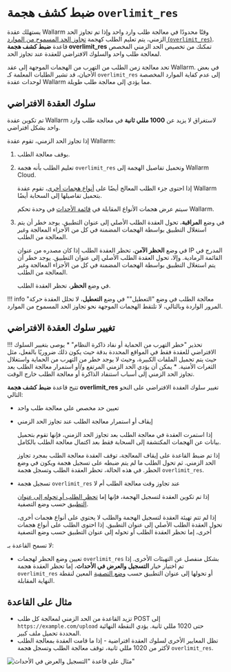 # ضبط كشف هجمة `overlimit_res`

يستهلك عقدة Wallarm وقتًا محدودًا في معالجة طلب وارد واحد وإذا تم تجاوز الحد الزمني، يتم تعليم الطلب كهجمة [تجاوز الحد المسموح من الموارد (`overlimit_res`)](../../attacks-vulns-list.md#overlimiting-of-computational-resources). قاعدة **ضبط كشف هجمة overlimit_res** تمكنك من تخصيص الحد الزمني المخصص لمعالجة طلب واحد والسلوك الافتراضي للعقدة عند تجاوز الحد.

تحد معالجة زمن الطلب من التهرب من الهجمات الموجهة إلى عقد Wallarm. في بعض الأحيان، قد تشير الطلبات المعلمة كـ `overlimit_res` إلى عدم كفاية الموارد المخصصة لوحدات عقدة Wallarm مما يؤدي إلى معالجة طلب طويلة.

## سلوك العقدة الافتراضي

تم تكوين عقدة Wallarm لاستغراق لا يزيد عن **1000 مللي ثانية** في معالجة طلب وارد واحد بشكل افتراضي.

إذا تجاوز الحد الزمني، تقوم عقدة Wallarm:

1. بوقف معالجة الطلب.
1. تعليم الطلب بأنه هجمة `overlimit_res` وتحميل تفاصيل الهجمة إلى Wallarm Cloud.

    إذا احتوى جزء الطلب المعالج أيضًا على [أنواع هجمات أخرى](../../attacks-vulns-list.md)، تقوم عقدة Wallarm بتحميل تفاصيلها إلى السحابة أيضًا.

    سيتم عرض هجمات الأنواع المقابلة في [قائمة الأحداث](../events/check-attack.md) في وحدة تحكم Wallarm.
1. <a name="request-blocking"></a>في وضع **المراقبة**، تحول العقدة الطلب الأصلي إلى عنوان التطبيق. يوجد خطر أن يتم استغلال التطبيق بواسطة الهجمات المضمنة في كل من الأجزاء المعالجة وغير المعالجة من الطلب.

    في وضع **الحظر الآمن**، تحظر العقدة الطلب إذا كان مصدره من عنوان IP المدرج في القائمة الرمادية. وإلا، تحول العقدة الطلب الأصلي إلى عنوان التطبيق. يوجد خطر أن يتم استغلال التطبيق بواسطة الهجمات المضمنة في كل من الأجزاء المعالجة وغير المعالجة من الطلب.

    في وضع **الحظر**، تحظر العقدة الطلب.

!!! info "معالجة الطلب في وضع "التعطيل""
    في وضع **التعطيل**، لا تحلل العقدة حركة المرور الواردة وبالتالي، لا تلتقط الهجمات الموجهة نحو تجاوز الحد المسموح من الموارد.

## تغيير سلوك العقدة الافتراضي

!!! تحذير "خطر التهرب من الحماية أو نفاد ذاكرة النظام"
    * يوصى بتغيير السلوك الافتراضي للعقدة فقط في المواقع المحددة بدقة حيث يكون ذلك ضروريًا بالفعل، مثل حيث يتم تحميل الملفات الكبيرة، وحيث لا يوجد خطر من التهرب من الحماية واستغلال الثغرات الأمنية.
    * يمكن أن يؤدي الحد الزمني المرتفع و/أو استمرار معالجة الطلب بعد تجاوز الحد الزمني إلى أسباب استنفاد الذاكرة أو معالجة الطلب خارج الوقت.

تتيح قاعدة **ضبط كشف هجمة overlimit_res** تغيير سلوك العقدة الافتراضي على النحو التالي:

* تعيين حد مخصص على معالجة طلب واحد
* إيقاف أو استمرار معالجة الطلب عند تجاوز الحد الزمني

    إذا استمرت العقدة في معالجة الطلب بعد تجاوز الحد الزمني، فإنها تقوم بتحميل بيانات عن الهجمات المكتشفة إلى السحابة فقط بعد اكتمال معالجة الطلب بالكامل.

    إذا تم ضبط القاعدة على إيقاف المعالجة، توقف العقدة معالجة الطلب بمجرد تجاوز الحد الزمني. ثم تحول الطلب ما لم يتم ضبطه على تسجيل هجمة ويكون في وضع الحظر. في هذه الحالة، تحظر العقدة الطلب وتسجل هجمة `overlimit_res`.
* تسجيل هجمة `overlimit_res` عند تجاوز وقت معالجة الطلب أم لا

    إذا تم تكوين العقدة لتسجيل الهجمة، فإنها إما [تحظر الطلب أو تحوله إلى عنوان التطبيق](#request-blocking) حسب وضع التصفية.

    إذا لم تتم تهيئة العقدة لتسجيل الهجمة والطلب لا يحتوي على أنواع هجمات أخرى، تحول العقدة الطلب الأصلي إلى عنوان التطبيق. إذا احتوى الطلب على أنواع هجمات أخرى، إما تحظر العقدة الطلب أو تحوله إلى عنوان التطبيق حسب وضع التصفية

لا تسمح القاعدة بـ:

* تعيين وضع الحظر لهجمات `overlimit_res` بشكل منفصل عن التهيئات الأخرى. إذا تم اختيار خيار **التسجيل والعرض في الأحداث**، إما تحظر العقدة هجمة `overlimit_res` أو تحولها إلى عنوان التطبيق حسب [وضع التصفية](../../admin-en/configure-wallarm-mode.md) المعين لنقطة النهاية المقابلة.

## مثال على القاعدة

* تزيد القاعدة من الحد الزمني لمعالجة كل طلب POST إلى `https://example.com/upload` حتى 1020 مللي ثانية. يؤدي النقطة النهائية المحددة تحميل ملف كبير.
* تظل المعايير الأخرى لسلوك العقدة افتراضية - إذا ما قامت العقدة بمعالجة الطلب لأكثر من 1020 مللي ثانية، توقف معالجة الطلب وتسجل هجمة `overlimit_res`.

![مثال على قاعدة "التسجيل والعرض في الأحداث"](../../images/user-guides/rules/fine-tune-overlimit-detection-example.png)